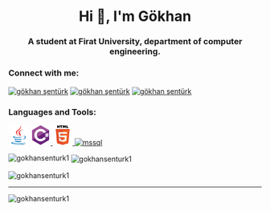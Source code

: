 <h1 align="center">Hi 👋, I'm Gökhan</h1>
<h3 align="center">A student at Firat University, department of computer engineering.</h3>
<h3 align="left">Connect with me:</h3>
<p align="left">
<a href="https://www.linkedin.com/in/g%C3%B6khan-%C5%9Fent%C3%BCrk-5779a425b/" target="blank"><img align="center" src="https://raw.githubusercontent.com/rahuldkjain/github-profile-readme-generator/master/src/images/icons/Social/linked-in-alt.svg" alt="gökhan şentürk" height="30" width="40" /></a>
<a href=["https://twitter.com/alperenaktas05"](https://twitter.com/senturkgokhan5) target="blank"><img align="center" src="https://raw.githubusercontent.com/rahuldkjain/github-profile-readme-generator/master/src/images/icons/Social/twitter.svg" alt="gökhan şentürk" height="30" width="40" /></a>
<a href="[https://instagram.com/alperenaktas05](https://www.instagram.com/gokhan.sentrk/)" target="blank"><img align="center" src="https://raw.githubusercontent.com/rahuldkjain/github-profile-readme-generator/master/src/images/icons/Social/instagram.svg" alt="gökhan şentürk" height="30" width="40" /></a>
</p>
</p>
<h3 align="left">Languages and Tools:</h3>
<p align="left"> <a href="https://www.java.com" target="_blank" rel="noreferrer"> <img src="https://raw.githubusercontent.com/devicons/devicon/master/icons/java/java-original.svg" alt="java" width="40" height="40"/></a> <a href="https://www.w3schools.com/cs/" target="_blank" rel="noreferrer"> <img src="https://raw.githubusercontent.com/devicons/devicon/master/icons/csharp/csharp-original.svg" alt="csharp" width="40" height="40"/> </a> <a href="https://www.w3.org/html/" target="_blank" rel="noreferrer"> <img src="https://raw.githubusercontent.com/devicons/devicon/master/icons/html5/html5-original-wordmark.svg" alt="html5" width="40" height="40"/> </a> 
<a href="https://www.microsoft.com/en-us/sql-server" target="_blank" rel="noreferrer"> <img src="https://www.svgrepo.com/show/303229/microsoft-sql-server-logo.svg" alt="mssql" width="40" height="40"/> </a> </p>

<p><img align="left" src="https://github-readme-stats.vercel.app/api/top-langs?username=gokhansenturk1&show_icons=true&locale=en&layout=compact" alt="gokhansenturk1"/></p> 
<p>&nbsp;<img align="center" src="https://github-readme-stats.vercel.app/api?username=gokhansenturk1&show_icons=true&locale=en" alt="gokhansenturk1" /></p>
<p><img align="center" src="https://github-readme-streak-stats.herokuapp.com/?user=gokhansenturk1&" alt="gokhansenturk1" /></p>
<hr>
<p align="left"> <img src="https://komarev.com/ghpvc/?username=gokhansenturk1&label=Profile%20views&color=0e75b6&style=flat" alt="gokhansenturk1" /> </p>


